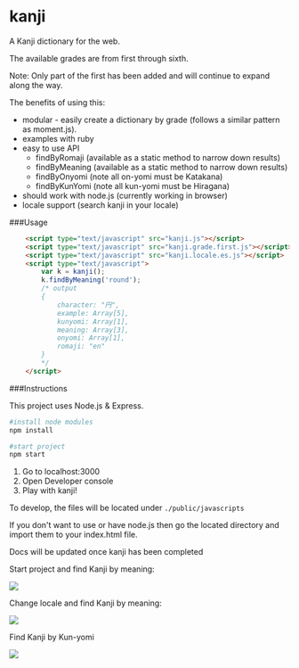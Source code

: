 kanji
=====

A Kanji dictionary for the web.

The available grades are from first through sixth.

Note: Only part of the first has been added and will continue to expand along the way.


The benefits of using this:

* modular - easily create a dictionary by grade (follows a similar pattern as moment.js).
* examples with ruby
* easy to use API
	* findByRomaji (available as a static method to narrow down results)
	* findByMeaning (available as a static method to narrow down results)
	* findByOnyomi (note all on-yomi must be Katakana)
	* findByKunYomi (note all kun-yomi must be Hiragana)
* should work with node.js (currently working in browser)
* locale support (search kanji in your locale)

###Usage

```html
	<script type="text/javascript" src="kanji.js"></script>
	<script type="text/javascript" src="kanji.grade.first.js"></script>
	<script type="text/javascript" src="kanji.locale.es.js"></script>
	<script type="text/javascript">
		var k = kanji();
		k.findByMeaning('round');
		/* output
		{
			character: "円", 
			example: Array[5], 
			kunyomi: Array[1], 
			meaning: Array[3], 
			onyomi: Array[1], 
			romaji: "en"
		}
		*/
	</script>

```

###Instructions

This project uses Node.js & Express.

```bash
#install node modules
npm install

#start project
npm start

```

1. Go to localhost:3000
2. Open Developer console
3. Play with kanji!

To develop, the files will be located under `./public/javascripts`

If you don't want to use or have node.js then go the located directory and import them
to your index.html file.

Docs will be updated once kanji has been completed


Start project and find Kanji by meaning:

![](https://github.com/iwatakeshi/kanji/master/gifs/kanji-npm.gif)

Change locale and find Kanji by meaning:

![](https://github.com/iwatakeshi/kanji/master/gifs/kanji-locale.gif)

Find Kanji by Kun-yomi

![](https://github.com/iwatakeshi/kanji/master/gifs/kanji-kunyomi.gif)